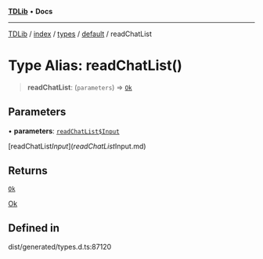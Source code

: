 [**TDLib**](../../../../../../README.md) • **Docs**

***

[TDLib](../../../../../../modules.md) / [index](../../../../../README.md) / [types](../../../README.md) / [default](../README.md) / readChatList

# Type Alias: readChatList()

> **readChatList**: (`parameters`) => [`Ok`](Ok.md)

## Parameters

• **parameters**: [`readChatList$Input`](readChatList$Input.md)

[readChatList$Input](readChatList$Input.md)

## Returns

[`Ok`](Ok.md)

[Ok](Ok.md)

## Defined in

dist/generated/types.d.ts:87120

